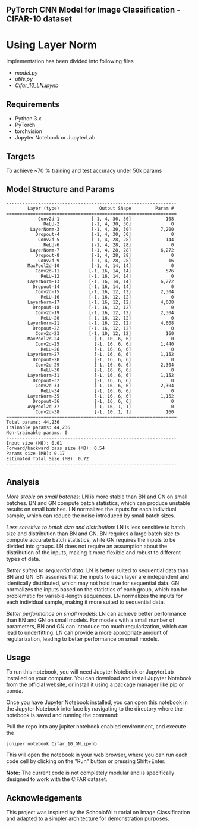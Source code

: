 ## PyTorch CNN Model for Image Classification - CIFAR-10 dataset
# Using Layer Norm

Implementation has been divided into following files
- _model.py_
- _utils.py_
- _Cifar_10_LN.ipynb_

## Requirements
- Python 3.x
- PyTorch
- torchvision
- Jupyter Notebook or JupyterLab

## Targets
To achieve ~70 % training and test accuracy under 50k params

## Model Structure and Params
```
----------------------------------------------------------------
        Layer (type)               Output Shape         Param #
================================================================
            Conv2d-1            [-1, 4, 30, 30]             108
              ReLU-2            [-1, 4, 30, 30]               0
         LayerNorm-3            [-1, 4, 30, 30]           7,200
           Dropout-4            [-1, 4, 30, 30]               0
            Conv2d-5            [-1, 4, 28, 28]             144
              ReLU-6            [-1, 4, 28, 28]               0
         LayerNorm-7            [-1, 4, 28, 28]           6,272
           Dropout-8            [-1, 4, 28, 28]               0
            Conv2d-9            [-1, 4, 28, 28]              16
        MaxPool2d-10            [-1, 4, 14, 14]               0
           Conv2d-11           [-1, 16, 14, 14]             576
             ReLU-12           [-1, 16, 14, 14]               0
        LayerNorm-13           [-1, 16, 14, 14]           6,272
          Dropout-14           [-1, 16, 14, 14]               0
           Conv2d-15           [-1, 16, 12, 12]           2,304
             ReLU-16           [-1, 16, 12, 12]               0
        LayerNorm-17           [-1, 16, 12, 12]           4,608
          Dropout-18           [-1, 16, 12, 12]               0
           Conv2d-19           [-1, 16, 12, 12]           2,304
             ReLU-20           [-1, 16, 12, 12]               0
        LayerNorm-21           [-1, 16, 12, 12]           4,608
          Dropout-22           [-1, 16, 12, 12]               0
           Conv2d-23           [-1, 10, 12, 12]             160
        MaxPool2d-24             [-1, 10, 6, 6]               0
           Conv2d-25             [-1, 16, 6, 6]           1,440
             ReLU-26             [-1, 16, 6, 6]               0
        LayerNorm-27             [-1, 16, 6, 6]           1,152
          Dropout-28             [-1, 16, 6, 6]               0
           Conv2d-29             [-1, 16, 6, 6]           2,304
             ReLU-30             [-1, 16, 6, 6]               0
        LayerNorm-31             [-1, 16, 6, 6]           1,152
          Dropout-32             [-1, 16, 6, 6]               0
           Conv2d-33             [-1, 16, 6, 6]           2,304
             ReLU-34             [-1, 16, 6, 6]               0
        LayerNorm-35             [-1, 16, 6, 6]           1,152
          Dropout-36             [-1, 16, 6, 6]               0
        AvgPool2d-37             [-1, 16, 1, 1]               0
           Conv2d-38             [-1, 10, 1, 1]             160
================================================================
Total params: 44,236
Trainable params: 44,236
Non-trainable params: 0
----------------------------------------------------------------
Input size (MB): 0.01
Forward/backward pass size (MB): 0.54
Params size (MB): 0.17
Estimated Total Size (MB): 0.72
----------------------------------------------------------------
```
## Analysis

_More stable on small batches_: LN is more stable than BN and GN on small batches. BN and GN compute batch statistics, which can produce unstable results on small batches. LN normalizes the inputs for each individual sample, which can reduce the noise introduced by small batch sizes.

_Less sensitive to batch size and distribution_: LN is less sensitive to batch size and distribution than BN and GN. BN requires a large batch size to compute accurate batch statistics, while GN requires the inputs to be divided into groups. LN does not require an assumption about the distribution of the inputs, making it more flexible and robust to different types of data.

_Better suited to sequential data_: LN is better suited to sequential data than BN and GN. BN assumes that the inputs to each layer are independent and identically distributed, which may not hold true for sequential data. GN normalizes the inputs based on the statistics of each group, which can be problematic for variable-length sequences. LN normalizes the inputs for each individual sample, making it more suited to sequential data.

_Better performance on small models_: LN can achieve better performance than BN and GN on small models. For models with a small number of parameters, BN and GN can introduce too much regularization, which can lead to underfitting. LN can provide a more appropriate amount of regularization, leading to better performance on small models.

## Usage

To run this notebook, you will need Jupyter Notebook or JupyterLab installed on your computer.
You can download and install Jupyter Notebook from the official website, or install it using a package manager like pip or conda.

Once you have Jupyter Notebook installed, you can open this notebook in the Jupyter Notebook interface by navigating to the directory where the notebook is saved and running the command:

Pull the repo into any jupiter notebook enabled environment, and execute the 
```
juniper notebook Cifar_10_GN.ipynb
```

This will open the notebook in your web browser, where you can run each code cell by clicking on the "Run" button or pressing Shift+Enter.

**Note:** The current code is not completely modular and is specifically designed to work with the CIFAR dataset.

## Acknowledgements
This project was inspired by the SchoolofAI tutorial on Image Classification and adapted to a simpler architecture for demonstration purposes.
